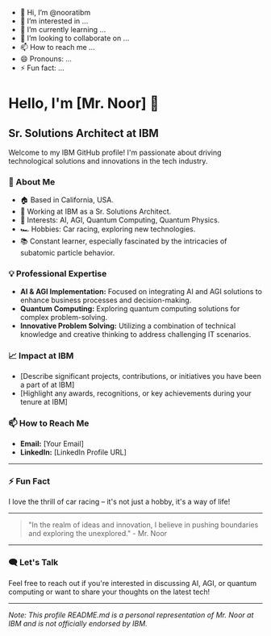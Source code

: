 - 👋 Hi, I’m @nooratibm
- 👀 I’m interested in ...
- 🌱 I’m currently learning ...
- 💞️ I’m looking to collaborate on ...
- 📫 How to reach me ...
- 😄 Pronouns: ...
- ⚡ Fun fact: ...


# Hello, I'm [Mr. Noor] 👋

## Sr. Solutions Architect at IBM

Welcome to my IBM GitHub profile! I'm passionate about driving technological solutions and innovations in the tech industry.

### 🌱 About Me

- 🏠 Based in California, USA.
- 💼 Working at IBM as a Sr. Solutions Architect.
- 🌟 Interests: AI, AGI, Quantum Computing, Quantum Physics.
- 🏎️ Hobbies: Car racing, exploring new technologies.
- 📚 Constant learner, especially fascinated by the intricacies of subatomic particle behavior.

### 💡 Professional Expertise

- **AI & AGI Implementation:** Focused on integrating AI and AGI solutions to enhance business processes and decision-making.
- **Quantum Computing:** Exploring quantum computing solutions for complex problem-solving.
- **Innovative Problem Solving:** Utilizing a combination of technical knowledge and creative thinking to address challenging IT scenarios.

### 📈 Impact at IBM

- [Describe significant projects, contributions, or initiatives you have been a part of at IBM]
- [Highlight any awards, recognitions, or key achievements during your tenure at IBM]

### 📫 How to Reach Me

- **Email:** [Your Email]
- **LinkedIn:** [LinkedIn Profile URL]

---

### ⚡ Fun Fact

I love the thrill of car racing – it's not just a hobby, it's a way of life!

---

> "In the realm of ideas and innovation, I believe in pushing boundaries and exploring the unexplored." - Mr. Noor

---

### 🗨️ Let's Talk

Feel free to reach out if you're interested in discussing AI, AGI, or quantum computing or want to share your thoughts on the latest tech!

---

*Note: This profile README.md is a personal representation of Mr. Noor at IBM and is not officially endorsed by IBM.*


<!---
nooratibm/nooratibm is a ✨ special ✨ repository because its `README.md` (this file) appears on your GitHub profile.
You can click the Preview link to take a look at your changes.
--->
